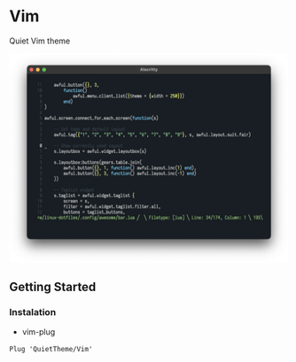 # Vim

Quiet Vim theme

![](./screenshots/vim.png)

## Getting Started

### Instalation

* vim-plug
```vim
Plug 'QuietTheme/Vim'

```

